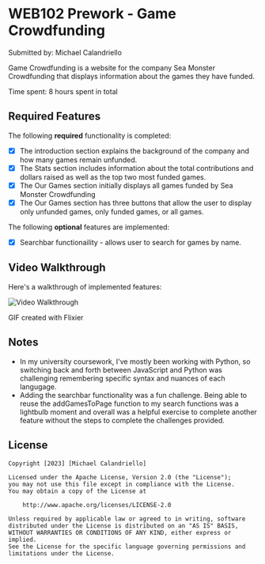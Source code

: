# WEB102 Prework - Game Crowdfunding

Submitted by: Michael Calandriello

Game Crowdfunding is a website for the company Sea Monster Crowdfunding that displays information about the games they have funded.

Time spent: 8 hours spent in total

## Required Features

The following **required** functionality is completed:

* [x] The introduction section explains the background of the company and how many games remain unfunded.
* [x] The Stats section includes information about the total contributions and dollars raised as well as the top two most funded games.
* [x] The Our Games section initially displays all games funded by Sea Monster Crowdfunding
* [x] The Our Games section has three buttons that allow the user to display only unfunded games, only funded games, or all games.

The following **optional** features are implemented:

* [x] Searchbar functionaility - allows user to search for games by name. 

## Video Walkthrough

Here's a walkthrough of implemented features:

<img src="assets/prework_walk-through.gif" title='Video Walkthrough' width='' alt='Video Walkthrough' />

GIF created with Flixier  


## Notes

- In my university coursework, I've mostly been working with Python, so switching back and forth between JavaScript and Python was challenging remembering specific syntax and nuances of each langugage.
- Adding the searchbar functionality was a fun challenge. Being able to reuse the addGamesToPage function to my search functions was a lightbulb moment and overall was a helpful exercise to complete another feature without the steps to complete the challenges provided.  


## License

    Copyright [2023] [Michael Calandriello]

    Licensed under the Apache License, Version 2.0 (the "License");
    you may not use this file except in compliance with the License.
    You may obtain a copy of the License at

        http://www.apache.org/licenses/LICENSE-2.0

    Unless required by applicable law or agreed to in writing, software
    distributed under the License is distributed on an "AS IS" BASIS,
    WITHOUT WARRANTIES OR CONDITIONS OF ANY KIND, either express or implied.
    See the License for the specific language governing permissions and
    limitations under the License.
